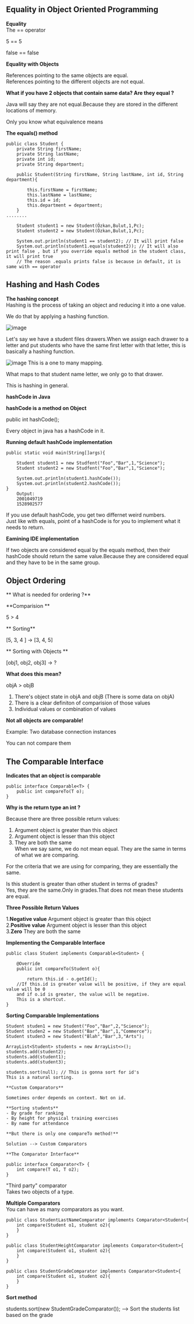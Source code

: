 ## Equality in Object Oriented Programming  

**Equality**  
The == operator  

5 == 5  

false == false  

**Equality with Objects**  

References pointing to the same objects are equal.  
References pointing to the different objects are not equal.  

**What if you have 2 objects that contain same data? Are they equal ?**  

Java will say they are not equal.Because they are stored in the different locations of memory.

Only you know what equivalence means  

**The equals() method**  

```
public class Student {
    private String firstName;
    private String lastName;
    private int id;
    private String department;

    public Student(String firstName, String lastName, int id, String department){ 
        
        this.firstName = firstName;
        this.lastName = lastName;
        this.id = id;
        this.department = department;
    }
........

    Student student1 = new Student(Özkan,Bulut,1,Pc);
    Student student2 = new Student(Özkan,Bulut,1,Pc);

    System.out.println(student1 == student2); // It will print false
    System.out.println(student1.equals(student2)); // It will also print false , but if you override equals method in the student class, it will print true
    // The reason .equals prints false is because in default, it is same with == operator
```  

## Hashing and Hash Codes  

**The hashing concept**  
Hashing is the process of taking an object and reducing it into a one value.  

We do that by applying a hashing function.  

![image](https://user-images.githubusercontent.com/67637654/201105383-2f375080-1aeb-43a7-a2c4-2f540271f8f3.png)

Let's say we have a student files drawers.When we assign each drawer to a letter
and put students who have the same first letter with that letter, this is basically
a hashing function.  

![image](https://user-images.githubusercontent.com/67637654/201105426-339c3a1c-2c5a-4b10-a30e-00fd673dd2dc.png)
This is a one to many mapping.  

What maps to that student name letter, we only go to that drawer.  

This is hashing in general.  

**hashCode in Java**  


**hashCode is a method on Object**  

public int hashCode();  

Every object in java has a hashCode in it.  

**Running default hashCode implementation**  

```
public static void main(String[]args){
    
    Student student1 = new Studfent("Foo","Bar",1,"Science");
    Student student2 = new Studfent("Foo","Bar",1,"Science");

    System.out.println(student1.hashCode());
    System.out.println(student2.hashCode());
}
    Output:
    2001049719
    1528902577
```
If you use default hashCode, you get two differnet weird numbers.  
Just like with equals, point of a hashCode is for you to implement what it needs
to return.  

**Eamining IDE implementation**  

If two objects are considered equal by the equals method, then their hashCode
should return the same value.Because they are considered equal and they have to be
in the same group.  

## Object Ordering  

** What is needed for ordering ?**  

**Comparision  **   

5 > 4  

** Sorting**  

[5, 3, 4 ] -> [3, 4, 5]  


** Sorting with Objects **  

[obj1, obj2, obj3] -> ?  

**What does this mean?**  

objA > objB  

1. There's object state in objA and objB  (There is some data on objA)
2. There is a clear definiton of comparision of those values  
3. Individual values or combination of values  

**Not all objects are comparable!**  

Example: Two database connection instances  

You can not compare them  

## The Comparable Interface  

**Indicates that an object is comparable**  

```
public interface Comparable<T> {
    public int compareTo(T o);
}
```  
**Why is the return type an int ?**  

Because there are three possible return values:  

1. Argument object is greater than this object  
2. Argument object is lesser than this object  
3. They are both the same  
When we say same, we do not mean equal. They are the same in terms of what we are comparing.  

For the criteria that we are using for comparing, they are essentially the same.  

Is this student is greater than other student in terms of grades?  
Yes, they are the same.Only in grades.That does not mean these students are equal.  

**Three Possible Return Values**  

1.**Negative value** Argument object is greater than this object  
2.**Positive value** Argument object is lesser than this object  
3.**Zero** They are both the same  

**Implementing the Comparable Interface**  

```
public class Student implements Comparable<Student> {
    
    @Override
    public int compareTo(Student o){
    
        return this.id - o.getId();
    //If this.id is greater value will be positive, if they are equal value will be 0  
    and if o.id is greater, the value will be negative.
    This is a shortcut.      
}
```  

**Sorting Comparable Implementations**  

```
Student studen1 = new Student("Foo","Bar",2,"Science");
Student studen2 = new Student("Bar","Bar",1,"Commerce");
Student studen3 = new Student("Blah","Bar",3,"Arts");  

ArrayList<Student> students = new ArrayList<>();
students.add(student2);
students.add(student1);
students.add(student3);

students.sort(null); // This is gonna sort for id's
This is a natural sorting.  

**Custom Comparators**  

Sometimes order depends on context. Not on id.  

**Sorting students**  
- By grade for ranking  
- By height for physical training exercises  
- By name for attendance  

**But there is only one compareTo method!**  

Solution --> Custom Comparators  

**The Comparator Interface**  

```
```
public interface Comparator<T> {
    int compare(T o1, T o2);
}
```
"Third party" comparator  
Takes two objects of a type.  

**Multiple Comparators**  
You can have as many comparators as you want.  
  
```
public class StudentLastNameComparator implements Comparator<Student>{
    int compare(Student o1, student o2){
    }
}
```
  
```
public class StudentHeightComparator implements Comparator<Student>{
    int compare(Student o1, student o2){
    }
}
```
  
```
public class StudentGradeComparator implements Comparator<Student>{
    int compare(Student o1, student o2){
    }
}
```  

**Sort method**  

students.sort(new StudentGradeComparator()); --> Sort the students list based on the grade  
